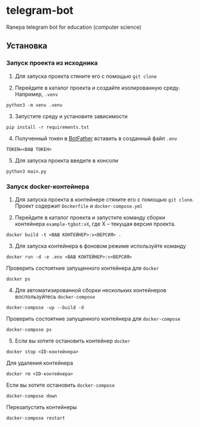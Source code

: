 # telegram-bot
Ranepa telegram bot for education (computer science)

## Установка

### Запуск проекта из исходника

1. Для запуска проекта стяните его с помощью `git clone`

2. Перейдите в каталог проекта и создайте изолированную среду. Например, `.venv`

```
python3 -m venv .venv
```

3. Запустите среду и установите зависимости
   
```
pip install -r requirements.txt
```

4. Полученный токен в [BotFather](https://t.me/BotFather) вставить в созданный файл `.env`

```
TOKEN=<ВАШ ТОКЕН>
```

5. Для запуска проекта введите в консоли

```
python3 main.py
```
### Запуск docker-контейнера

1. Для запуска проекта в контейнере стяните его с помощью `git clone`. Проект содержит `Dockerfile` и `docker-compose.yml`

2. Перейдите в каталог проекта и запустите команду сборки контейнера `example-tgbot:vX`, где X – текущая версия проекта.

```
docker build -t <ВАШ КОНТЕЙНЕР>:v<ВЕРСИЯ> .
```
3. Для запуска контейнера в фоновом режиме используйте команду

```
docker run -d -e .env <ВАШ КОНТЕЙНЕР>:v<ВЕРСИЯ>
```

Проверить состоятние запущенного контейнера для `docker`

```
docker ps
```

4. Для автоматизированной сборки нескольких контейнеров воспользуйтесь `docker-compose`

```
docker-compose -up --build -d
```

Проверить состоятние запущенного контейнера для `docker-compose`

```
docker-compose ps
```

5. Если вы хотите остановить контейнер `docker`

```
docker stop <ID-контейнера>
```

Для удаления контейнера

```
docker rm <ID-контейнера>
```

Если вы хотите остановить `docker-compose`

```
docker-compose down
```

Перезапустить контейнеры

```
docker-compose restart
```